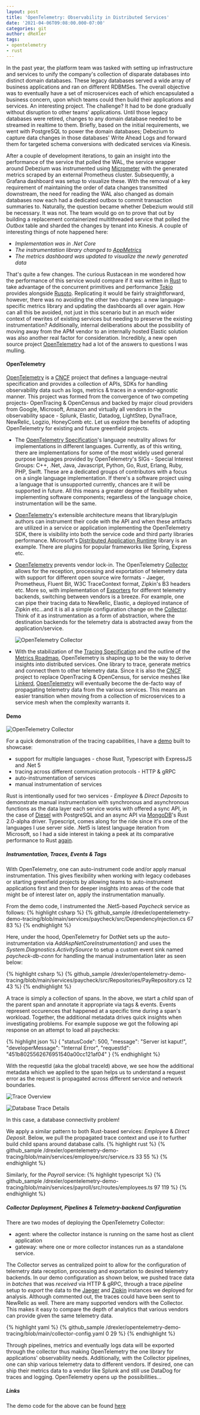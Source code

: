 ```yaml
---
layout: post
title: 'OpenTelemetry: Observability in Distributed Services'
date: '2021-04-06T09:08:00.000-07:00'
categories: git
author: dReXler
tags:
- opentelemetry 
- rust
---
```


In the past year, the platform team was tasked with setting up infrastructure and services to unify the company's collection of disparate databases into distinct domain databases. These legacy databases served a wide array of business applications and ran on different RDBMSes. The overall objective was to eventually have a set of microservices each of which encapsulated a business concern, upon which teams could then build their applications and services. An interesting project. The challenge? It had to be done gradually without disruption to other teams' applications. Until those legacy databases were retired, changes to any domain database needed to be streamed in realtime to them. Briefly, based on the initial requirements, we went with PostgreSQL to power the domain databases; Debezium to capture data changes in those databases' Write Ahead Logs and forward them for targeted schema conversions with dedicated services via Kinesis.

After a couple of development iterations, to gain an insight into the performance of the service that polled the WAL, the service wrapper around Debezium was instrumented using [Micrometer] with the generated metrics scraped by an external Prometheus cluster. Subsequently, a Grafana dashboard was setup to visualize these.  With the removal of a key requirement of maintaining the order of data changes transmitted downstream, the need for reading the WAL also changed as domain databases now each had a dedicated outbox to commit transaction summaries to. Naturally, the question became whether Debezium would still be necessary. It was not. The team would go on to prove that out by building a replacement containerized multithreaded service that polled the *Outbox* table and sharded the changes by tenant into Kinesis. A couple of interesting things of note happened here:
* *Implementation was in .Net Core*
* *The instrumentation library changed to [AppMetrics]*
* *The metrics dashboard was updated to visualize the newly generated data*

That's quite a few changes. The curious Rustacean in me wondered how the performance of this service would compare if it was written in [Rust] to take advantage of the concurrent primitives and performance [Tokio] provides alongside [Rusoto]. Replicating it would be fairly straightforward, however, there was no avoiding the other two changes: a new language-specific metrics library and updating the dashboards all over again. How can all this be avoided, not just in this scenario but in an much wider context of rewrites of existing services but needing to preserve the existing instrumentation? Additionally, internal deliberations about the possibility of moving away from the APM vendor to an internally hosted Elastic solution was also another real factor for consideration. Incredibly, a new open source project [OpenTelemetry] had a lot of the answers to questions I was mulling.

#### OpenTelemetry
[OpenTelemetry] is a [CNCF] project that defines a language-neutral specification and provides a collection of APIs, SDKs for handling observability data such as logs, metrics & traces in a vendor-agnostic manner. This project was formed from the convergence of two competing projects- OpenTracing & OpenCensus and backed by major cloud providers from Google, Microsoft, Amazon and virtually all vendors in the observability space - Splunk, Elastic, Datadog, LightStep, DynaTrace, NewRelic, Logzio, HoneyComb etc. Let us explore the benefits of adopting OpenTelemetry for existing and future greenfield projects.

* The [OpenTelemetry Specification]'s language neutrality allows for implementations in different languages. Currently, as of this writing, there are implementations for some of the most widely used general purpose languages provided by OpenTelemetry's SIGs -  Special Interest Groups: C++, .Net, Java, Javascript, Python, Go, Rust, Erlang, Ruby, PHP, Swift. These are a dedicated groups of contributors with a focus on a single language implementation. If there's a software project using a language that is unsupported currently, chances are it will be supported in future. All this means a greater degree of flexibility when implementing software components; regardless of the language choice, instrumentation will be the same.
  
* [OpenTelemetry]'s extensible architecture means that library/plugin authors can instrument their code with the API and when these artifacts are utilized in a service or application implementing the OpenTelemetry SDK, there is visibility into both the service code and third party libraries performance. Microsoft's [Distributed Application Runtime] library is an example. There are plugins for popular frameworks like Spring, Express etc.
  
* [OpenTelemetry] prevents vendor lock-in. The OpenTelemetry [Collector] allows for the reception, processing and exportation of telemetry data with support for different open source wire formats - Jaeger, Prometheus, Fluent Bit, W3C TraceContext format, Zipkin's B3 headers etc. More so, with implementation of [Exporters] for different telemetry backends, switching between vendors is a breeze. For example, one can pipe their tracing data to NewRelic, Elastic, a deployed instance of Zipkin etc...and it is all a simple configuration change on the [Collector]. Think of it as instrumentation as a form of abstraction, where the destination backends for the telemetry data is abstracted away from the application/service.
  
  ![OpenTelemetry Collector](/assets/imgs/otel-collector.png)

* With the stabilization of the [Tracing Specification] and the outline of the [Metrics Roadmap], OpenTelemetry is shaping up to be the way to derive insights into distributed services. One library to trace, generate metrics and connect them to other telemetry data. Since it is also the [CNCF] project to replace OpenTracing & OpenCensus, for service meshes like [Linkerd], [OpenTelemetry] will eventually become the de-facto way of propagating telemetry data from the various services. This means an easier transition when moving from a collection of microservices to a service mesh when the complexity warrants it.

#### Demo

 ![OpenTelemetry Collector](/assets/imgs/otel-demo-tracing.png)


For a quick demonstration of the tracing capabilities, I have a [demo] built to showcase:
* support for multiple languages -  chose Rust, Typescript with ExpressJS and .Net 5
* tracing across different communication protocols - HTTP & gRPC
* auto-instrumentation of services
* manual instrumentation of services

Rust is intentionally used for two services - *Employee* & *Direct Deposits* to demonstrate manual instrumentation with synchronous and asynchronous functions as the data layer each service works with offered a sync API, in the case of [Diesel] with PostgreSQL and an async API via [MongoDB]'s Rust 2.0-alpha driver. Typescript, comes along for the ride since it's one of the languages I use server side. .Net5 is latest language iteration from Microsoft, so I had a side interest in taking a peek at its comparative performance to Rust [again]. 

##### Instrumentation, Traces, Events & Tags
With OpenTelemetry, one can auto-instrument code and/or apply manual instrumentation. This gives flexibility when working with legacy codebases or starting greenfield projects by allowing teams to auto-instrument applications first and then for deeper insights into areas of the code that might be of interest later on, apply the instrumentation manually.

From the demo code, I instrumented the .Net5-based *Paycheck* service as follows:
{% highlight csharp %}
{% github_sample /drexler/opentelemetry-demo-tracing/blob/main/services/paycheck/src/DependencyInjection.cs 67 83 %}
{% endhighlight %}

Here, under the hood, OpenTelemetry for DotNet sets up the auto-instrumentation via *AddAspNetCoreInstrumentation()* and uses the *System.Diagnostics.ActivitySource* to setup a custom event sink named *paycheck-db-conn* for handling the manual instrumentation later as seen below: 

{% highlight csharp %}
{% github_sample /drexler/opentelemetry-demo-tracing/blob/main/services/paycheck/src/Repositories/PayRepository.cs 12 43 %}
{% endhighlight %}

A trace is simply a collection of spans. In the above, we start a *child* span of the parent span and annotate it appropriate via tags & events. Events represent occurences that happened at a specific time during a span's workload. Together, the additional metadata drives quick insights when investigating problems. For example suppose we got the following api response on an attempt to load all paychecks:

{% highlight json %}
{
    "statusCode": 500,
    "message": "Server ist kaput!",
    "developerMessage": "Internal Error",
    "requestId": "451b8025562676951540a00cc121af04"
}
{% endhighlight %}

 With the requestId (aka the global traceId) above, we see how the additional metadata which we applied to the span helps us to understand a request error as the request is propagated across different service and network boundaries.

 ![Trace Overview](/assets/imgs/trace-error.png) 

 ![Database Trace Details](/assets/imgs/db-down.png) 
 
 In this case, a database connectivity problem! 

 We apply a similar pattern to both Rust-based services: *Employee* & *Direct Deposit*. Below, we pull the propagated trace context and use it to further build child spans around database calls.
{% highlight rust %}
{% github_sample /drexler/opentelemetry-demo-tracing/blob/main/services/employee/src/service.rs 33 55 %}
{% endhighlight %} 

Similarly, for the *Payroll* service: 
{% highlight typescript %}
{% github_sample /drexler/opentelemetry-demo-tracing/blob/main/services/payroll/src/routes/employees.ts 97 119 %}
{% endhighlight %} 


##### Collector Deployment, Pipelines & Telemetry-backend Configuration

There are two modes of deploying the OpenTelemetry Collector: 
* agent: where the collector instance is running on the same host as client application
* gateway: where one or more collector instances run as a standalone service.

The Collector serves as centralized point to allow for the configuration of telemetry data reception, processing and exportation to desired telemetry backends. In our demo configuration as shown below, we pushed trace data in *batches* that was *received* via HTTP & gRPC, through a trace *pipeline* setup to *export* the data to the [Jaeger] and [Zipkin] instances we deployed for analysis. Although commented out, the traces could have been sent to NewRelic as well. There are many supported vendors with the Collector. This makes it easy to compare the depth of analytics that various vendors can provide given the same telemetry data.

{% highlight yaml %}
{% github_sample /drexler/opentelemetry-demo-tracing/blob/main/collector-config.yaml 0 29 %}
{% endhighlight %}  

Through pipelines, metrics and eventually logs data will be exported through the collector thus making OpenTelemetry the one library for applications' observability needs. Additionally, with the Collector pipelines, one can ship various telemetry data to different vendors. If desired, one can ship their metrics data to a vendor like Splunk and still use DataDog for traces and logging. OpenTelemetry opens up the possibilities...


##### Links
The demo code for the above can be found [here](https://github.com/drexler/opentelemetry-demo-tracing)



[OpenTelemetry]: https://opentelemetry.io/
[Rust]: https://www.rust-lang.org/
[Micrometer]: https://micrometer.io/
[AppMetrics]: https://www.app-metrics.io/
[Tokio]: https://tokio.rs/
[CNCF]: https://www.cncf.io/
[Collector]: https://opentelemetry.io/docs/collector/
[Tracing Specification]: https://medium.com/opentelemetry/opentelemetry-specification-v1-0-0-tracing-edition-72dd08936978
[Metrics Roadmap]: https://medium.com/opentelemetry/opentelemetry-metrics-roadmap-f4276fd070cf
[Linkerd]: https://linkerd.io/
[Rusoto]: https://github.com/rusoto/rusoto
[OpenTelemetry Specification]: https://github.com/open-telemetry/opentelemetry-specification
[Exporters]: https://github.com/open-telemetry/opentelemetry-collector-contrib/tree/main/exporter
[Distributed Application Runtime]: https://dapr.io/
[Diesel]: http://diesel.rs/
[MongoDB]: https://www.mongodb.com/2
[again]: https://drexler.github.io/aws-lambda-rust/
[Jaeger]: https://www.jaegertracing.io/
[Zipkin]: https://zipkin.io/
[demo]: https://github.com/drexler/opentelemetry-demo-tracing 